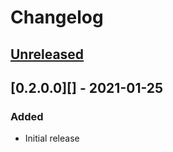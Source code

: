 # Changelog

## [Unreleased][]

[Unreleased]: https://github.com/k6io/chaostoolkit-k6/compare/0.2.0...HEAD

## [0.2.0.0][] - 2021-01-25

[0.2.0]: https://github.com/k6io/chaostoolkit-k6/tree/0.2.0

### Added

-   Initial release